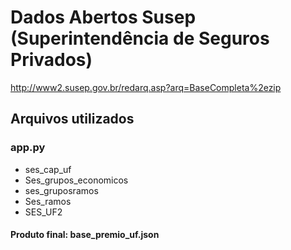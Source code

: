 
# Dados Abertos Susep (Superintendência de Seguros Privados)

<http://www2.susep.gov.br/redarq.asp?arq=BaseCompleta%2ezip>

## Arquivos utilizados

### app.py

- ses_cap_uf
- Ses_grupos_economicos
- ses_gruposramos
- Ses_ramos
- SES_UF2

#### Produto final: base_premio_uf.json
